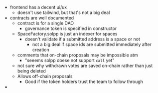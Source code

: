 - frontend has a decent ui/ux
	- doesn't use tailwind, but that's not a big deal
- contracts are well documented
	- contract is for a single DAO
		- governance token is specified in constructor
	- SpaceFactory.solpp is just an indexer for spaces
		- doesn't validate if a submitted address is a space or not
			- not a big deal if space ids are submitted immediately after creation
	- comments that on-chain proposals may be impossible atm
		- "seeems solpp doese not support `call` yet"
	- not sure why withdrawn votes are saved on-chain rather than just being deleted
	- Allows off-chain proposals
		- Good if the token holders trust the team to follow through
- 